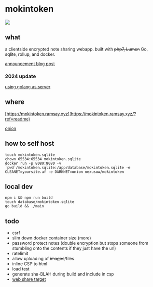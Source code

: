 # mokintoken

![](https://dockeri.co/image/nexusuw/mokintoken)

## what

a clientside encrypted note sharing webapp. built with ~~php7, Lumen~~ Go, sqlite, rollup, and docker.

[announcement blog post](https://ramsay.xyz/2020/03/27/mokintoken-released.html)

### 2024 update

[using golang as server](https://ramsay.xyz/2024/02/19/mokintoken-is-now-go.html)

## where

[https://mokintoken.ramsay.xyz](https://mokintoken.ramsay.xyz/?ref=readme)

[onion](http://mokinan4qvxi4ragyzgkewrmnnqslkcdglk6v5zruknwnnuvv2lu5uad.onion/)

## how to self host

```
touch mokintoken.sqlite
chown 65534:65534 mokintoken.sqlite
docker run -p 8080:8080 -v `pwd`/mokintoken.sqlite:/app/database/mokintoken.sqlite -e CLEANET=yoursite.af -e DARKNET=onion nexusuw/mokintoken
```

## local dev
```
npm i && npm run build
touch database/mokintoken.sqlite
go build && ./main

```

## todo

- csrf
- slim down docker container size (more)
- password protect notes (double encryption but stops someone from stumbling onto the contents if they just have the url)
- ratelimit
- allow uploading of ~~images~~/files
- inline CSP to html
- load test
- generate sha-BLAH during build and include in csp
- [web share target](https://developer.mozilla.org/en-US/docs/Web/API/Web_Share_API)
